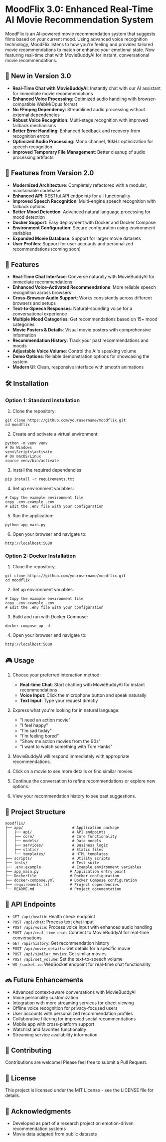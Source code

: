 # MoodFlix 3.0: Enhanced Real-Time AI Movie Recommendation System

MoodFlix is an AI-powered movie recommendation system that suggests films based on your current mood. Using advanced voice recognition technology, MoodFlix listens to how you're feeling and provides tailored movie recommendations to match or enhance your emotional state. Now featuring real-time chat with MovieBuddyAI for instant, conversational movie recommendations.

## 🚀 New in Version 3.0

- **Real-Time Chat with MovieBuddyAI**: Instantly chat with our AI assistant for immediate movie recommendations
- **Enhanced Voice Processing**: Optimized audio handling with browser-compatible WebM/Opus format
- **No FFmpeg Dependency**: Streamlined audio processing without external dependencies
- **Robust Voice Recognition**: Multi-stage recognition with improved fallback mechanisms
- **Better Error Handling**: Enhanced feedback and recovery from recognition errors
- **Optimized Audio Processing**: Mono channel, 16kHz optimization for speech recognition
- **Improved Temporary File Management**: Better cleanup of audio processing artifacts

## 🚀 Features from Version 2.0

- **Modernized Architecture**: Completely refactored with a modular, maintainable codebase
- **Enhanced API**: RESTful API endpoints for all functionality
- **Improved Speech Recognition**: Multi-engine speech recognition with fallback options
- **Better Mood Detection**: Advanced natural language processing for mood detection
- **Docker Support**: Easy deployment with Docker and Docker Compose
- **Environment Configuration**: Secure configuration using environment variables
- **Expanded Movie Database**: Support for larger movie datasets
- **User Profiles**: Support for user accounts and personalized recommendations (coming soon)

## 🎯 Features

- **Real-Time Chat Interface**: Converse naturally with MovieBuddyAI for immediate recommendations
- **Enhanced Voice-Activated Recommendations**: More reliable speech recognition across browsers
- **Cross-Browser Audio Support**: Works consistently across different browsers and setups
- **Text-to-Speech Responses**: Natural-sounding voice for a conversational experience
- **Multiple Mood Categories**: Get recommendations based on 15+ mood categories
- **Movie Posters & Details**: Visual movie posters with comprehensive information
- **Recommendation History**: Track your past recommendations and moods
- **Adjustable Voice Volume**: Control the AI's speaking volume
- **Demo Options**: Reliable demonstration options for showcasing the system
- **Modern UI**: Clean, responsive interface with smooth animations

## 🛠️ Installation

### Option 1: Standard Installation

1. Clone the repository:
```
git clone https://github.com/yourusername/moodflix.git
cd moodflix
```

2. Create and activate a virtual environment:
```
python -m venv venv
# On Windows
venv\Scripts\activate
# On macOS/Linux
source venv/bin/activate
```

3. Install the required dependencies:
```
pip install -r requirements.txt
```

4. Set up environment variables:
```
# Copy the example environment file
copy .env.example .env
# Edit the .env file with your configuration
```

5. Run the application:
```
python app_main.py
```

6. Open your browser and navigate to:
```
http://localhost:5000
```

### Option 2: Docker Installation

1. Clone the repository:
```
git clone https://github.com/yourusername/moodflix.git
cd moodflix
```

2. Set up environment variables:
```
# Copy the example environment file
copy .env.example .env
# Edit the .env file with your configuration
```

3. Build and run with Docker Compose:
```
docker-compose up -d
```

4. Open your browser and navigate to:
```
http://localhost:5000
```

## 🎮 Usage

1. Choose your preferred interaction method:
   - **Real-time Chat**: Start chatting with MovieBuddyAI for instant recommendations
   - **Voice Input**: Click the microphone button and speak naturally
   - **Text Input**: Type your request directly

2. Express what you're looking for in natural language:
   - "I need an action movie"
   - "I feel happy"
   - "I'm sad today"
   - "I'm feeling bored"
   - "Show me action movies from the 90s"
   - "I want to watch something with Tom Hanks"

3. MovieBuddyAI will respond immediately with appropriate recommendations.

4. Click on a movie to see more details or find similar movies.

5. Continue the conversation to refine recommendations or explore new options.

6. View your recommendation history to see past suggestions.

## 📁 Project Structure

```
moodflix/
├── app/                      # Application package
│   ├── api/                  # API endpoints
│   ├── core/                 # Core functionality
│   ├── models/               # Data models
│   ├── services/             # Business logic
│   ├── static/               # Static files
│   └── templates/            # HTML templates
├── scripts/                  # Utility scripts
├── tests/                    # Test suite
├── .env.example              # Example environment variables
├── app_main.py              # Application entry point
├── Dockerfile               # Docker configuration
├── docker-compose.yml       # Docker Compose configuration
├── requirements.txt         # Project dependencies
└── README.md                # Project documentation
```

## 🔧 API Endpoints

- `GET /api/health`: Health check endpoint
- `POST /api/chat`: Process text chat input
- `POST /api/voice`: Process voice input with enhanced audio handling
- `POST /api/real_time_chat`: Connect to MovieBuddyAI for real-time conversations
- `GET /api/history`: Get recommendation history
- `POST /api/movie_details`: Get details for a specific movie
- `POST /api/similar_movies`: Get similar movies
- `POST /api/set_volume`: Set the text-to-speech volume
- `WS /socket.io`: WebSocket endpoint for real-time chat functionality

## 🔜 Future Enhancements

- Advanced context-aware conversations with MovieBuddyAI
- Voice personality customization
- Integration with more streaming services for direct viewing
- Offline voice recognition for privacy-focused users
- User accounts with personalized recommendation profiles
- Collaborative filtering for improved social recommendations
- Mobile app with cross-platform support
- Watchlist and favorites functionality
- Streaming service availability information

## 🤝 Contributing

Contributions are welcome! Please feel free to submit a Pull Request.

## 📄 License

This project is licensed under the MIT License - see the LICENSE file for details.

## 👏 Acknowledgments

- Developed as part of a research project on emotion-driven recommendation systems
- Movie data adapted from public datasets
